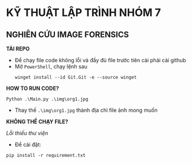 # KỸ THUẬT LẬP TRÌNH NHÓM 7
## NGHIÊN CỨU IMAGE FORENSICS

**TẢI REPO**
- Để chạy file code không lỗi và đầy đủ file trước tiên cài phải cài github
- Mở `PowerShell`, chạy lệnh sau
  ```
  winget install --id Git.Git -e --source winget
  ```

**HOW TO RUN CODE?**
```
Python .\Main.py .\img\org1.jpg
```

- Thay thế `.\img\org1.jpg` thành địa chỉ file ảnh mong muốn

**KHÔNG THỂ CHẠY FILE?**

*Lỗi thiếu thư viện*
- Để cài đặt: 
```
pip install -r requirement.txt
```
